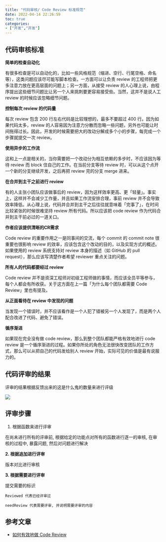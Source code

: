 ```yaml
---
title: "代码审核/ Code Review 标准规范"
date: 2022-04-14 22:26:59
toc: true
categories:
- ["开发","开发"]
---
```


## 代码审核标准
**简单的检查自动化**

有很多检查是可以自动化的，比如一些风格规范（缩进、空行、行尾空格、命名等），这类问题应该尽可能写脚本检查。一方面可以让负责 review 的工程师把更多注意力放在更高层面的问题上；另一方面，从接受 review 的人心理上说，由程序提出这些细节问题比让另一个人来挑刺要更容易接受些。当然，这并不是说人工 review 的时候应该忽略细节问题。

**控制每次 review 的代码量**

每次 review 包含 200 行左右代码是比较理想的，最多不要超过 400 行。因为如果代码太多，review 的人容易因为注意力分散而忽略一些问题，另外也可能让时间拖得过长。因此，开发的时候需要把大的改动分解成多个小的步骤，每完成一个步骤就提交一次 review。

**使用异步的工作流**

这和上一点是相关的，当你需要把一个改动分为相互依赖的多步时，不应该因为等待 review 而 block 住自己的工作。在当前分支等待 review 时，可以从这个点开一个新的分支继续开发，之后再把 review 完的分支 merge 进来。

**在合并到主干之前进行 review**

有的人主张小团队应该做事后的 review，因为这样效率更高、更「轻量」。事实上，这样并不会减少工作量，并且如果工作流安排合理，事前 review 并不会导致效率降低。从心理上说，代码并合并到主干之后往往就意味着「完事了」，在时间比较紧张的时候很难坚持 review 所有代码。所以应该把 code review 作为代码合并到主干前必过的一道关口。

**作者应该提供清晰的CR需求**

Code review 的重要作用之一是同事间的交流，每个 commit 的 commit note 很重要也很影响 review 的效率，应该包含这个改动的目的，以及实现方式的概述。如果使用的 review 系统支持对 review 本身的描述（如 GitHub 的 pull request），那么应该写清楚作者希望 reviewer 重点关注的问题。

**所有人的代码都要经过 review**

Code review 并不是资深工程师对初级工程师做的事情，而应该全员平等参与，每个人都会有所收获。关于这方面在上一篇「为什么每个团队都需要 Code Review」里也有提及。

**从正面看待在 review 中发现的问题**

当发现一个错误时，并不应该看作是一个人犯了错被另一个人发现了，而是两个人配合改进了代码、避免了错误。

**循序渐进**

如果现在完全没有做 code review，那么到整个团队都能严格有效地进行 code review 是一个循序渐进的过程。如果你所处的角色无法很快改变团队的工作方式，那么可以从把自己的代码发给别人 review 开始，实际可见的价值是最有说服力的。




## 代码评审的结果
评审的结果根据反馈出来的这是什么鬼的数量来进行评级

![](https://file.wulicode.com/yuque/202304/20/17/2952zk1Vo6jE.png?x-oss-process=image/resize,h_457)

## 评审步骤

1. 根据函数来进行评审

在尚未进行所有的评审前, 根据给定的功能点对所有的函数进行逐一的审核, 在审核的过程中, 暴露问题, 然后对问题进行解决

**2. 根据追加进行评审**

版本对比进行审核

**3. 根据需要进行评审**

提交需要的标识
```
Reviewed 代表已经评审过
```
```
needReview 代表需要评审, 并说明需要评审的内容
```

## 参考文章

- [如何有效地做 Code Review](https://zhuanlan.zhihu.com/p/19967954)

